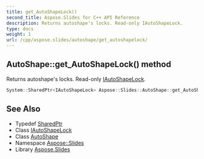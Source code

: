 ```yaml
---
title: get_AutoShapeLock()
second_title: Aspose.Slides for C++ API Reference
description: Returns autoshape's locks. Read-only IAutoShapeLock.
type: docs
weight: 1
url: /cpp/aspose.slides/autoshape/get_autoshapelock/
---
```

## AutoShape::get_AutoShapeLock() method


Returns autoshape's locks. Read-only [IAutoShapeLock](../../iautoshapelock/).

```cpp
System::SharedPtr<IAutoShapeLock> Aspose::Slides::AutoShape::get_AutoShapeLock() override
```

## See Also

* Typedef [SharedPtr](../../system/sharedptr/)
* Class [IAutoShapeLock](../iautoshapelock/)
* Class [AutoShape](./)
* Namespace [Aspose::Slides](../)
* Library [Aspose.Slides](../../)